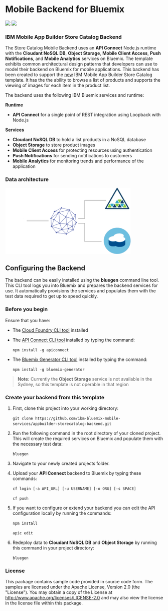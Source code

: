 # Mobile Backend for Bluemix
[![](https://img.shields.io/badge/bluemix-powered-blue.svg)](https://bluemix.net)
[![](https://img.shields.io/badge/mobile-app%20builder-orange.svg)](https://bluemix.net/catalog/services/mobile-app-builder/)

### IBM Mobile App Builder Store Catalog Backend
The Store Catalog Mobile Backend uses an  **API Connect** Node.js runtime with the **Cloudant NoSQL DB**, **Object Storage**, **Mobile Client Access**, **Push Notifications**, and **Mobile Analytics** services on Bluemix. The template exhibits common architectural design patterns that developers can use to model their backend on Bluemix for mobile applications. This backend has been created to support the [new](https://developer.ibm.com/bluemix/2016/05/03/mobile-app-builder-now-available/) IBM Mobile App Builder Store Catalog template. It has the the ability to browse a list of products and supports the viewing of images for each item in the product list.

The backend uses the following IBM Bluemix services and runtime:

**Runtime**
* **API Connect** for a single point of REST integration using Loopback with Node.js

**Services**
* **Cloudant NoSQL DB** to hold a list products in a NoSQL database
* **Object Storage** to store product images
* **Mobile Client Access** for protecting resources using authentication
* **Push Notifications** for sending notifications to customers
* **Mobile Analytics** for monitoring trends and performance of the application

### Data architecture
<img src="readme/data.gif" alt="backend architecture" width="400px"/>

## Configuring the Backend

The backend can be easily installed using the **bluegen** command line tool. This CLI tool logs you into Bluemix and prepares the backend services for use. It automatically provisions the services and populates them with the test data required to get up to speed quickly.

### Before you begin
Ensure that you have:

* The [Cloud Foundry CLI tool](https://github.com/cloudfoundry/cli) installed
* The [API Connect CLI tool](https://www.npmjs.com/package/apiconnect) installed by typing the command:

	`npm install -g apiconnect`
* The [Bluemix Generator CLI tool](https://www.npmjs.com/package/bluemix-generator) installed by typing the command:

	`npm install -g bluemix-generator`

> **Note:** Currently the **Object Storage** service is not available in the Sydney, so this template is not operable in that region

### Create your backend from this template

1. First, clone this project into your working directory:

	`git clone https://github.com/ibm-bluemix-mobile-services/appbuilder-storecatalog-backend.git`

2. Run the following command in the root directory of your cloned project. This will create the required services on Bluemix and populate them with the necessary test data:

	`bluegen`

3. Navigate to your newly created projects folder.
4. Upload your **API Connect** backend to Bluemix by typing these commands:

	`cf login [-a API_URL] [-u USERNAME] [-o ORG] [-s SPACE]`

	`cf push`

5. If you want to configure or extend your backend you can edit the API configuration locally by running the commands:

	`npm install`

	`apic edit`

6. Redeploy data to **Cloudant NoSQL DB** and **Object Storage** by running this command in your project directory:

	`bluegen`

### License
This package contains sample code provided in source code form. The samples are licensed under the Apache License, Version 2.0 (the "License"). You may obtain a copy of the License at http://www.apache.org/licenses/LICENSE-2.0 and may also view the license in the license file within this package.
